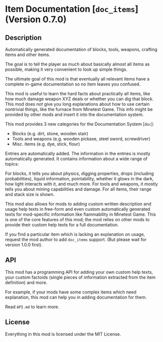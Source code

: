 # Item Documentation [`doc_items`] (Version 0.7.0)
## Description
Automatically generated documentation of blocks, tools, weapons, crafting
items and other items.

The goal is to tell the player as much about basically almost all items as
possible, making it very convenient to look up simple things.

The ultimate goal of this mod is that eventually all relevant items have
a complete in-game documentation so no item leaves you confused.

This mod is useful to learn the hard facts about practically all items, like
how much damage weapon XYZ deals or whether you can dig that block.
This mod does *not* give you long explanations about how to use certain
nontrivial things, like the furnace from Minetest Game. This info might be
provided by other mods and insert it into the documentation system.

This mod provides 3 new categories for the Documentation System [`doc`]:

* Blocks (e.g. dirt, stone, wooden stair)
* Tools and weapons (e.g. wooden pickaxe, steel sword, screwdriver)
* Misc. items (e.g. dye, stick, flour)

Entries are automatically added. The information in the entries is
mostly automatically generated. It contains information about a wide range
of topics:

For blocks, it tells you about physics, digging properties, drops (including
probabilities), liquid information, pointability, whether it glows in the
dark, how light interacts with it, and much more.
For tools and weapons, it mostly tells you about mining capabilities and
damage.
For all items, their range and stack size is shown.

This mod also allows for mods to adding custom written description
and usage help texts in free-form and even custom automatically generated texts
for mod-specific information like flammability in Minetest Game. This is
one of the core features of this mod; the mod relies on other mods to
provide their custom help texts for a full documentation.

If you find a particular item which is lacking an explanation on usage,
request the mod author to add `doc_items` support. (But please wait
for version 1.0.0 first).

## API
This mod has a programming API for adding your own custom help texts,
your custom factoids (single pieces of information extracted from the
item definition) and more.

For example, if your mods have some complex items which need
explanation, this mod can help you in adding documentation for them.

Read `API.md` to learn more.

## License
Everything in this mod is licensed under the MIT License.
